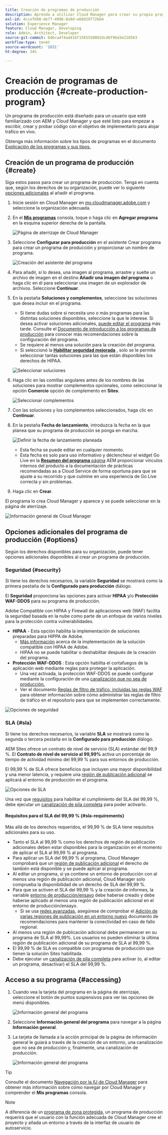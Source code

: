 ```yaml
---
title: Creación de programas de producción
description: Aprenda a utilizar Cloud Manager para crear su propio programa de producción y alojar tráfico en directo.
exl-id: 4ccefb80-de77-4998-8a9d-e68d29772bb4
solution: Experience Manager
feature: Cloud Manager, Developing
role: Admin, Architect, Developer
source-git-commit: 646ca4f4a441bf1565558002dcd6f96d3e228563
workflow-type: tm+mt
source-wordcount: '1031'
ht-degree: 34%

---
```



# Creación de programas de producción {#create-production-program}

Un programa de producción está diseñado para un usuario que esté familiarizado con AEM y Cloud Manager y que esté listo para empezar a escribir, crear y probar código con el objetivo de implementarlo para alojar tráfico en vivo.

Obtenga más información sobre los tipos de programas en el documento [Explicación de los programas y sus tipos.](program-types.md)

## Creación de un programa de producción {#create}

Siga estos pasos para crear un programa de producción. Tenga en cuenta que, según los derechos de su organización, puede ver lo siguiente [opciones adicionales](#options) al añadir el programa.

1. Inicie sesión en Cloud Manager en [my.cloudmanager.adobe.com](https://my.cloudmanager.adobe.com/) y seleccione la organización adecuada.

1. En el **[Mis programas](/help/implementing/cloud-manager/navigation.md#my-programs)** consola, toque o haga clic en **Agregar programa** en la esquina superior derecha de la pantalla.

   ![Página de aterrizaje de Cloud Manager](assets/log-in.png)

1. Seleccione **Configurar para producción** en el asistente Crear programa para crear un programa de producción y proporcionar un nombre de programa.

   ![Creación del asistente del programa](assets/create-production-program.png)

1. Para añadir, si lo desea, una imagen al programa, arrastre y suelte un archivo de imagen en el destino **Añadir una imagen del programa** o haga clic en él para seleccionar una imagen de un explorador de archivos. Seleccione **Continuar**.

1. En la pestaña **Soluciones y complementos**, seleccione las soluciones que desea incluir en el programa.

   * Si tiene dudas sobre si necesita uno o más programas para las distintas soluciones disponibles, seleccione la que le interese. Si desea activar soluciones adicionales, [puede editar el programa](/help/implementing/cloud-manager/getting-access-to-aem-in-cloud/editing-programs.md) más tarde. Consulte el [Documento de introducción a los programas de producción](/help/implementing/cloud-manager/getting-access-to-aem-in-cloud/introduction-production-programs.md) para conocer más recomendaciones sobre la configuración del programa.
   * Se requiere al menos una solución para la creación del programa.
   * Si seleccionó la **[Habilitar seguridad mejorada](#security)** , solo se le permite seleccionar tantas soluciones para las que están disponibles los derechos de HIPAA.

   ![Seleccionar soluciones](assets/setup-prod-select.png)

1. Haga clic en las comillas angulares antes de los nombres de las soluciones para mostrar complementos opcionales, como seleccionar la opción **Comercio** opción de complemento en **Sites**.

   ![Seleccionar complementos](assets/setup-prod-commerce.png)

1. Con las soluciones y los complementos seleccionados, haga clic en **Continuar**.

1. En la pestaña **Fecha de lanzamiento**, introduzca la fecha en la que planea que su programa de producción se ponga en marcha.

   ![Definir la fecha de lanzamiento planeada](assets/set-up-go-live.png)

   * Esta fecha se puede editar en cualquier momento.
   * Esta fecha es solo para uso informativo y déclencheur el widget Go Live en la [**Resumen del programa** página](/help/implementing/cloud-manager/getting-access-to-aem-in-cloud/editing-programs.md#program-overview) AEM proporcionar vínculos internos del producto a la documentación de prácticas recomendadas as a Cloud Service de forma oportuna para que se ajuste a su recorrido y que culmine en una experiencia de Go Live correcta y sin problemas.

1. Haga clic en **Crear**.

El programa lo crea Cloud Manager y aparece y se puede seleccionar en la página de aterrizaje.

![Información general de Cloud Manager](assets/navigate-cm.png)

## Opciones adicionales del programa de producción {#options}

Según los derechos disponibles para su organización, puede tener opciones adicionales disponibles al crear un programa de producción.

### Seguridad {#security}

Si tiene los derechos necesarios, la variable **Seguridad** se mostrará como la primera pestaña de la **Configurado para producción** diálogo.

El **Seguridad** proporciona las opciones para activar **HIPAA** y/o **Protección WAF-DDOS** para su programa de producción.

Adobe Compatible con HIPAA y Firewall de aplicaciones web (WAF) facilita la seguridad basada en la nube como parte de un enfoque de varios niveles para la protección contra vulnerabilidades.

* **HIPAA** - Esta opción habilita la implementación de soluciones preparadas para HIPPA de Adobe.
   * [Más información](https://www.adobe.com/go/hipaa-ready_es) acerca de la implementación de la solución compatible con HIPAA de Adobe.
   * HIPAA no se puede habilitar o deshabilitar después de la creación del programa.
* **Protección WAF-DDOS** : Esta opción habilita el cortafuegos de la aplicación web mediante reglas para proteger la aplicación.
   * Una vez activada, la protección WAF-DDOS se puede configurar mediante la configuración de una [canalización que no sea de producción.](/help/implementing/cloud-manager/configuring-pipelines/configuring-non-production-pipelines.md)
   * Ver el documento [Reglas de filtro de tráfico, incluidas las reglas WAF](/help/security/traffic-filter-rules-including-waf.md) para obtener información sobre cómo administrar las reglas de filtro de tráfico en el repositorio para que se implementen correctamente.

![Opciones de seguridad](assets/create-production-program-security.png)

### SLA {#sla}

Si tiene los derechos necesarios, la variable **SLA** se mostrará como la segunda o tercera pestaña en la **Configurado para producción** diálogo.

AEM Sites ofrece un contrato de nivel de servicio (SLA) estándar del 99,9 %. El **Contrato de nivel de servicio al 99,99%** activa un porcentaje de tiempo de actividad mínimo del 99,99 % para sus entornos de producción.

El 99,99 % de SLA ofrece beneficios que incluyen una mayor disponibilidad y una menor latencia, y requiere una [región de publicación adicional](/help/implementing/cloud-manager/manage-environments.md#multiple-regions) se aplicará al entorno de producción en el programa.

![Opciones de SLA](assets/create-production-program-sla.png)

Una vez que [requisitos](#sla-requirements) para habilitar el cumplimiento del SLA del 99,99 %, debe ejecutar un [canalización de pila completa](/help/implementing/cloud-manager/configuring-pipelines/configuring-production-pipelines.md) para poder activarlo.

#### Requisitos para el SLA del 99,99 % {#sla-requirements}

Más allá de los derechos requeridos, el 99,99 % de SLA tiene requisitos adicionales para su uso.

* Tanto el SLA al 99,99 % como los derechos de región de publicación adicionales deben estar disponibles para la organización en el momento de aplicar el SLA al 99,99 % al programa.
* Para aplicar un SLA del 99,99 % al programa, Cloud Manager comprobará que un [región de publicación adicional](/help/implementing/cloud-manager/manage-environments.md#multiple-regions) el derecho de también está disponible y se puede aplicar al programa.
* Al editar un programa, si ya contiene un entorno de producción con al menos una región de publicación adicional, Cloud Manager solo comprueba la disponibilidad de un derecho de SLA del 99,99 %.
* Para que se activen el SLA del 99,99 % y la creación de informes, la variable [entorno de producción/ensayo](/help/implementing/cloud-manager/manage-environments.md#adding-environments) debe haberse creado y debe haberse aplicado al menos una región de publicación adicional en el entorno de producción/ensayo.
   * Si se usa [redes avanzadas,](/help/security/configuring-advanced-networking.md) asegúrese de comprobar el [Adición de varias regiones de publicación en un entorno nuevo](/help/implementing/cloud-manager/manage-environments.md#adding-regions) documento de recomendaciones para mantener la conectividad en caso de fallo regional.
* Al menos una región de publicación adicional debe permanecer en su programa de SLA al 99,99%. Los usuarios no pueden eliminar la última región de publicación adicional de su programa de SLA al 99,99 %.
* El 99,99 % de SLA es compatible con programas de producción que tienen la solución Sites habilitada.
* Debe ejecutar un [canalización de pila completa](/help/implementing/cloud-manager/configuring-pipelines/configuring-production-pipelines.md) para activar (o, al editar un programa, desactivar) el SLA del 99,99 %.

## Acceso a su programa {#accessing}

1. Cuando vea la tarjeta del programa en la página de aterrizaje, seleccione el botón de puntos suspensivos para ver las opciones de menú disponibles.

   ![Información general del programa](assets/program-overview.png)

1. Seleccione **Información general del programa** para navegar a la página **Información general**.

1. La tarjeta de llamada a la acción principal de la página de información general le guiará a través de la creación de un entorno, una canalización que no sea de producción y, finalmente, una canalización de producción.

   ![Información general del programa](assets/set-up-prod5.png)

>[!TIP]
>
>Consulte el documento [Navegación por la IU de Cloud Manager](/help/implementing/cloud-manager/navigation.md) para obtener más información sobre cómo navegar por Cloud Manager y comprender el **Mis programas** consola.

>[!NOTE]
>
>A diferencia de un [programa de zona protegida,](introduction-sandbox-programs.md#auto-creation) un programa de producción requerirá que el usuario con la función adecuada de Cloud Manager cree el proyecto y añada un entorno a través de la interfaz de usuario de autoservicio.

